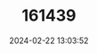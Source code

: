 ---
title: "161439"
category: "Mobula kuhlii"
draft: false
date: 2024-02-22 13:03:52
languages:
  English: ["Kuhl's Devil Ray", "Shortfin Devil Ray", "Shorthorned Pygmy Devil Ray"]
  French: ["Petit Diable"]
---